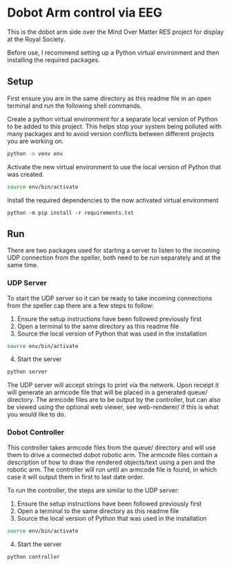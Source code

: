 # Dobot Arm control via EEG

This is the dobot arm side over the Mind Over Matter RES project for display at the Royal Society.

Before use, I recommend setting up a Python virtual environment and then installing the required packages.

## Setup
First ensure you are in the same directory as this readme file in an open terminal and run the following shell
commands.

Create a python virtual environment for a separate local version of Python to be added to this project. This helps stop
your system being polluted with many packages and to avoid version conflicts between different projects you are
working on.
```sh
python -m venv env
```

Activate the new virtual environment to use the local version of Python that was created.
```sh
source env/bin/activate
```

Install the required dependencies to the now activated virtual environment
```
python -m pip install -r requirements.txt
```

## Run
There are two packages used for starting a server to listen to the incoming UDP connection from the speller, both need
to be run separately and at the same time.

### UDP Server
To start the UDP server so it can be ready to take incoming connections from the speller cap there are a few steps
to follow:
1. Ensure the setup instructions have been followed previously first
2. Open a terminal to the same directory as this readme file
3. Source the local version of Python that was used in the installation
```sh
source env/bin/activate
```
4. Start the server
```sh
python server
```

The UDP server will accept strings to print via the network. Upon receipt it will generate an armcode file that will
be placed in a generated queue/ directory. The armcode files are to be output by the controller, but can also be
viewed using the optional web viewer, see web-renderer/ if this is what you would like to do.

### Dobot Controller
This controller takes armcode files from the queue/ directory and will use them to drive a connected dobot robotic arm.
The armcode files contain a description of how to draw the rendered objects/text using a pen and the robotic arm. The
controller will run until an armcode file is found, in which case it will output them in first to last date order.

To run the controller, the steps are similar to the UDP server:
1. Ensure the setup instructions have been followed previously first
2. Open a terminal to the same directory as this readme file
3. Source the local version of Python that was used in the installation
```sh
source env/bin/activate
```
4. Start the server
```sh
python controller
```
